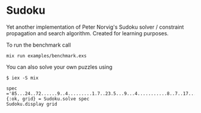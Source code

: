 # Sudoku

Yet another implementation of Peter Norvig's Sudoku solver / constraint
propagation and search algorithm. Created for learning purposes.

To run the benchmark call

`mix run examples/benchmark.exs`

You can also solve your own puzzles using

```
$ iex -S mix

spec ='85...24..72......9..4.........1.7..23.5...9...4...........8..7..17..........36.4.'
{:ok, grid} = Sudoku.solve spec
Sudoku.display grid
```
